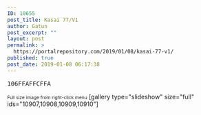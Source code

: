 ```yaml
---
ID: 10655
post_title: Kasai 77/V1
author: Gatun
post_excerpt: ""
layout: post
permalink: >
  https://portalrepository.com/2019/01/08/kasai-77-v1/
published: true
post_date: 2019-01-08 06:17:38
---
```

<pre>106FFAFFCFFA</pre>

<span style="font-size: 8pt">Full size image from right-click menu</span>
[gallery type="slideshow" size="full" ids="10907,10908,10909,10910"]